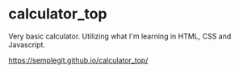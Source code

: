 # calculator_top
Very basic calculator.
Utilizing what I'm learning in HTML, CSS and Javascript.

https://semplegit.github.io/calculator_top/


